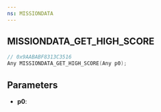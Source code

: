 ```yaml
---
ns: MISSIONDATA
---
```

## MISSIONDATA_GET_HIGH_SCORE

```c
// 0x9AABABF8313C3516
Any MISSIONDATA_GET_HIGH_SCORE(Any p0);
```

## Parameters
* **p0**:
